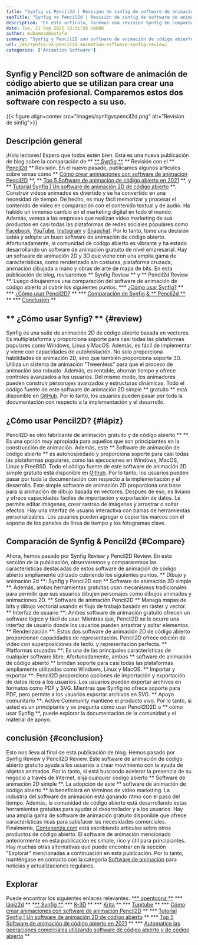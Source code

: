 ```yaml
---
title: "Synfig vs Pencil2d | Revisión de sinfig de software de animación" 
seoTitle: "Synfig vs Pencil2d | Revisión de sinfig de software de animación" 
description: "En este artículo, haremos una revisión Synfig en comparación con Pencil2D Review. Ambos son el software de animación de código abierto líderes son autohospedados y ricos." 
date: Tue, 21 Sep 2021 13:31:58 +0000
author: muhammadmustafa
summary: "Synfig y Pencil2D son software de animación de código abierto que se utilizan para crear una animación profesional. Comparemos estos dos software con respecto a su uso." 
url: /es/synfig-vs-pencil2d-animation-software-synfig-review/
categories: ['Animation Software']
---
```


## Synfig y Pencil2D son software de animación de código abierto que se utilizan para crear una animación profesional. Comparemos estos dos software con respecto a su uso.

{{< figure align=center src="images/synfigvspencil2d.png" alt="Revisión de sinfig">}}


## Descripción general
¡Hola lectores! Espero que todos estén bien. Esta es una nueva publicación de blog sobre la comparación de ** [** Synfig **][1] ** Revisión con el ** [Pencil2d][2] ** Revisión. En el nuevo pasado, publicamos algunos artículos sobre temas como ** [Cómo crear animaciones con software de animación Pencil2D][3] **, ** [Top 5 Software de animación de código abierto en 2021][4] **, y ** [Tutorial Synfig | Un software de animación 2D de código abierto][5] **. Construir videos animados es divertido y se ha convertido en una necesidad de tiempo. De hecho, es muy fácil memorizar y procesar el contenido de video en comparación con el contenido textual y de audio. Ha habido un inmenso cambio en el marketing digital en todo el mundo. Además, vemos a las empresas que realizan video marketing de sus productos en casi todas las plataformas de redes sociales populares como [Facebook][6], [YouTube][7], [Instagram][8] y [Snapchat][9].
Por lo tanto, tome una decisión sabia y adopte un buen software de animación de código abierto. Afortunadamente, la comunidad de código abierto es vibrante y ha estado desarrollando un software de animación gratuito de nivel empresarial. Hay un software de animación 2D y 3D que viene con una amplia gama de características, como renderizado sin costuras, plataforma cruzada, animación dibujada a mano y obras de arte de mapa de bits. En esta publicación de blog, revisaremos ** Synfig Review ** y ** Pencil2d Review **. Luego dibujaremos una comparación del software de animación de código abierto al cubrir los siguientes puntos.
  *** [¿Cómo usar Synfig?][10] **
  *** [¿Cómo usar Pencil2D?][11] **
  *** [Comparación de Synfig & ** Pencil2d **][12] **
  *** [Conclusión][13] **

## ** ¿Cómo usar Synfig? ** {#review}
Synfig es una suite de animación 2D de código abierto basada en vectores. Es multiplataforma y proporciona soporte para casi todas las plataformas populares como Windows, Linux y MacOS. Además, es fácil de implementar y viene con capacidades de autohostación. No solo proporciona habilidades de animación 2D, sino que también proporciona soporte 3D. Utiliza un sistema de animación "Tweenless" para que el proceso de animación sea robusto. Además, es rentable, ahorran tiempo y ofrece controles avanzados a los usuarios. Del mismo modo, los animadores pueden construir personajes avanzados y estructuras dinámicas. Todo el código fuente de este software de animación 2D simple ** gratuito ** está disponible en [GitHub][14]. Por lo tanto, los usuarios pueden pasar por toda la documentación con respecto a la implementación y el desarrollo.

## ¿Cómo usar Pencil2D? {#lápiz}
Pencil2D es otro fabricante de animación gratuito y de código abierto ** **. Es una opción muy apropiada para aquellos que son principiantes en la construcción de animación. Además, este ** Software de animación de código abierto ** es autohospedado y proporciona soporte para casi todas las plataformas populares, como las ejecuciones en Windows, MacOS, Linux y FreeBSD. Todo el código fuente de este software de animación 2D simple gratuito está disponible en [Github][15]. Por lo tanto, los usuarios pueden pasar por toda la documentación con respecto a la implementación y el desarrollo. Este simple software de animación 2D proporciona una base para la animación de dibujo basada en vectores. Después de eso, es liviano y ofrece capacidades fáciles de importación y exportación de datos. Le permite editar imágenes, crear rastreo de imágenes y arrastrar o soltar efectos. Hay una interfaz de usuario interactiva con barras de herramientas personalizables. Los usuarios pueden agregar o copiar los marcos con el soporte de los paneles de línea de tiempo y los fotogramas clave.

## Comparación de Synfig & Pencil2d {#Compare}
Ahora, hemos pasado por Synfig Review y Pencil2D Review. En esta sección de la publicación, observaremos y compararemos las características destacadas de estos software de animación de código abierto ampliamente utilizado cubriendo los siguientes puntos.
** Dibujo y animación 2d **: Synfig y Pencil2D son ** Software de animación 2D simple **. Además, ambas herramientas gratuitas usan mecanismos tradicionales para permitir que sus usuarios dibujen personajes como dibujos animados y animaciones 2D. ** Software de animación Pencil2D ** Managa mapas de bits y dibujo vectorial usando el flujo de trabajo basado en ráster y vector.
** Interfaz de usuario **: Ambos software de animación gratuito ofrecen un software lógico y fácil de usar. Mientras que, Pencil2D se le ocurre una interfaz de usuario donde los usuarios pueden arrastrar y soltar elementos.
** Renderización **: Estos dos software de animación 2D de código abierto proporcionan capacidades de representación. Pencil2D ofrece edición de video con superposiciones de texto. y representación perfecta.
** Platformas cruzadas **: Es una de las principales características de cualquier software libre. Afortunadamente, ambos ** software de animación de código abierto ** brindan soporte para casi todas las plataformas ampliamente utilizadas como Windows, Linux y MacOS.
** Importar y exportar **: Pencil2D proporciona opciones de importación y exportación de datos ricos a los usuarios. Los usuarios pueden exportar archivos en formatos como PDF y SVG. Mientras que Synfig no ofrece soporte para PDF, pero permite a los usuarios exportar archivos en SVG.
** Apoyo comunitario **: Active Community mantiene el producto vivo. Por lo tanto, si usted es un principiante y se pregunta cómo usar Pencil2D2D o ** cómo usar Synfig **, puede explorar la documentación de la comunidad y el material de apoyo.

## conclusión {#conclusion}
Esto nos lleva al final de esta publicación de blog. Hemos pasado por Synfig Review y Pencil2D Review. Este software de animación de código abierto gratuito ayuda a los usuarios a crear movimiento con la ayuda de objetos animados. Por lo tanto, si está buscando acelerar la presencia de su negocio a través de Internet, elija cualquier código abierto ** Software de animación 2D simple **. La adopción de este ** software de animación de código abierto ** lo beneficiará en términos de video marketing. La industria del software de animación está ganando ritmo con el paso del tiempo. Además, la comunidad de código abierto está desarrollando estas herramientas gratuitas para ayudar al desarrollador y a los usuarios. Hay una amplia gama de software de animación gratuito disponible que ofrece características ricas para satisfacer las necesidades comerciales.
Finalmente, [Contenerize.com][16] está escribiendo artículos sobre otros productos de código abierto. El software de animación mencionado anteriormente en esta publicación es simple, rico y útil para principiantes. Hay muchas otras alternativas que puede encontrar en la sección "Explorar" mencionadas a continuación en esta publicación. Por lo tanto, manténgase en contacto con la categoría [Software de animación][17] para noticias y actualizaciones regulares.

## Explorar
Puede encontrar los siguientes enlaces relevantes:
  *[** opentoonz **][18]
  *** [lápiz2d][2] **
  *[** Synfig **][1]
  *** [K-3D][19] **
  *** [Krita][20] **
  *** [Tupitube][21] **
  *** [Cómo crear animaciones con software de animación Pencil2D][3] **
  *** [Tutorial Synfig | Un software de animación 2D de código abierto][5] **
  *** [Top 5 Software de animación de código abierto en 2021][4] **
  *** [Automatice las operaciones comerciales utilizando software de código abierto y de código abierto][22] **

  
[1]: https://products.containerize.com/animation-software/synfig/
[2]: https://products.containerize.com/animation-software/pencil2d/
[3]: https://blog.containerize.com/animation-software/how-to-create-animations-with-pencil2d-animation-software/
[4]: https://blog.containerize.com/animation-software/top-5-open-source-animation-software-in-2021/
[5]: https://blog.containerize.com/animation-software/synfig-tutorial-an-open-source-2d-animation-software/
[6]: https://www.facebook.com/
[7]: https://www.youtube.com/
[8]: http://instagram.com/
[9]: https://www.snapchat.com/
[10]: #review
[11]: #pencil
[12]: #compare
[13]: #Conclusion
[14]: https://github.com/synfig/synfig
[15]: https://github.com/pencil2d/pencil
[16]: https://www.containerize.com/
[17]: https://products.containerize.com/animation-software/
[18]: https://products.containerize.com/animation-software/opentoonz/
[19]: https://products.containerize.com/animation-software/k3d/
[20]: https://products.containerize.com/animation-software/krita/
[21]: https://products.containerize.com/animation-software/tupitube/
[22]: https://blog.containerize.com/blogging/automate-business-operations-using-open-source-software/

